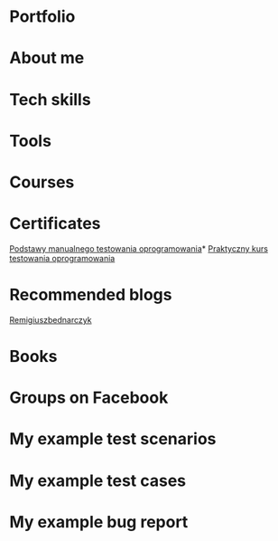 # Portfolio

# About me

# Tech skills

# Tools

# Courses

# Certificates
[Podstawy manualnego testowania oprogramowania](https://www.udemy.com/certificate/UC-957b9095-8ecf-4989-afc4-caeb5f66b633/)*
[Praktyczny kurs testowania oprogramowania](https://www.udemy.com/certificate/UC-0ea48586-29c1-4866-add6-e6b01c3286ba/)

# Recommended blogs
[Remigiuszbednarczyk](https://remigiuszbednarczyk.pl)

# Books

# Groups on Facebook

# My example test scenarios

# My example test cases

# My example bug report
